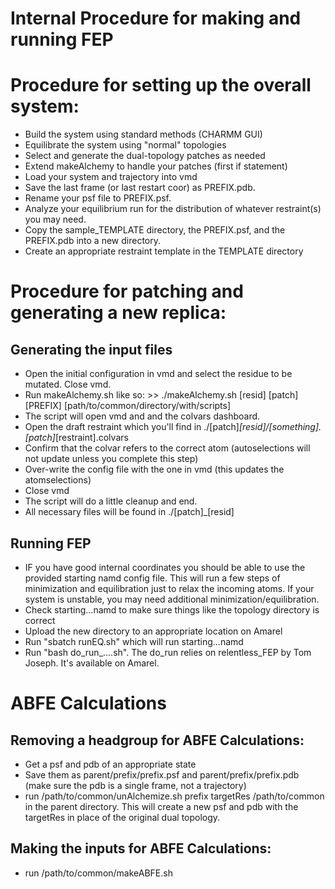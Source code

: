 # Internal Procedure for making and running FEP
# Procedure for setting up the overall system:
- Build the system using standard methods (CHARMM GUI)
- Equilibrate the system using "normal" topologies
- Select and generate the dual-topology patches as needed
- Extend makeAlchemy to handle your patches (first if statement)
- Load your system and trajectory into vmd
- Save the last frame (or last restart coor) as PREFIX.pdb. 
- Rename your psf file to PREFIX.psf.
- Analyze your equilibrium run for the distribution of whatever restraint(s) you may need.
- Copy the sample_TEMPLATE directory, the PREFIX.psf, and the PREFIX.pdb into a new directory.
- Create an appropriate restraint template in the TEMPLATE directory

# Procedure for patching and generating a new replica: 
## Generating the input files
- Open the initial configuration in vmd and select the residue to be mutated. Close vmd.
- Run makeAlchemy.sh like so: >> ./makeAlchemy.sh [resid] [patch] [PREFIX] [path/to/common/directory/with/scripts]
- The script will open vmd and and the colvars dashboard.
- Open the draft restraint which you'll find in ./[patch]_[resid]/[something].[patch]_[restraint].colvars 
- Confirm that the colvar refers to the correct atom (autoselections will not update unless you complete this step)
- Over-write the config file with the one in vmd (this updates the atomselections)
- Close vmd
- The script will do a little cleanup and end.
- All necessary files will be found in ./[patch]_[resid]

## Running FEP
- IF you have good internal coordinates you should be able to use the provided starting namd config file. This will run a few steps of minimization and equilibration just to relax the incoming atoms. If your system is unstable, you may need additional minimization/equilibration.
- Check starting...namd to make sure things like the topology directory is correct
- Upload the new directory to an appropriate location on Amarel
- Run "sbatch runEQ.sh" which will run starting...namd
- Run "bash do_run_....sh". The do_run relies on relentless_FEP by Tom Joseph. It's available on Amarel.

# ABFE Calculations
## Removing a headgroup for ABFE Calculations:
- Get a psf and pdb of an appropriate state
- Save them as parent/prefix/prefix.psf and parent/prefix/prefix.pdb (make sure the pdb is a single frame, not a trajectory)
- run /path/to/common/unAlchemize.sh prefix targetRes /path/to/common in the parent directory. This will create a new psf and pdb with the targetRes in place of the original dual topology.

## Making the inputs for ABFE Calculations:
- run /path/to/common/makeABFE.sh
